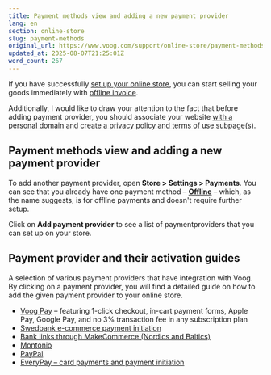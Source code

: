 ```yaml
---
title: Payment methods view and adding a new payment provider
lang: en
section: online-store
slug: payment-methods
original_url: https://www.voog.com/support/online-store/payment-methods
updated_at: 2025-08-07T21:25:01Z
word_count: 267
---
```

If you have successfully [set up your online store](/support/online-store/add-online-store), you can start selling your goods immediately with [offline invoice](/support/online-store/offline-payments).   
  
Additionally, I would like to draw your attention to the fact that before adding payment provider, you should associate your website [with a personal domain](/support/your-website-addresses) and [create a privacy policy and terms of use subpage(s)](/support/video-tutorials/creating-terms-of-service-page-link).

## Payment methods view and adding a new payment provider

To add another payment provider, open **Store > Settings > Payments**. You can see that you already have one payment method – **[Offline](/support/online-store/offline-payments)** – which, as the name suggests, is for offline payments and doesn't require further setup.

Click on **Add payment provider** to see a list of paymentproviders that you can set up on your store.

## Payment provider and their activation guides

A selection of various payment providers that have integration with Voog. By clicking on a payment provider, you will find a detailed guide on how to add the given payment provider to your online store.

- [Voog Pay](/support/online-store/voog-pay) – featuring 1-click checkout, in-cart payment forms, Apple Pay, Google Pay, and no 3% transaction fee in any subscription plan
- [Swedbank e-commerce payment initiation](/support/online-store/swedbank-e-commerce-payment-initiation)
- [Bank links through MakeCommerce (Nordics and Baltics)](/support/online-store/makecommerce-bank-links)
- [Montonio](/support/online-store/montonio-bank-links)
- [PayPal](/support/online-store/paypal-payments)
- [EveryPay – card payments and payment initiation](/support/online-store/everypay-bank-links)
